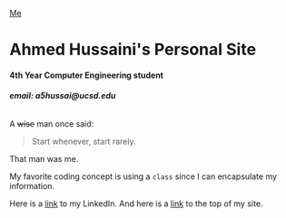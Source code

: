 [Me](\Users\ahmed\Desktop\ucsdid1 (2))

# Ahmed Hussaini's Personal Site
#### 4th Year **Computer Engineering** student
###### **email: _a5hussai@ucsd.edu_**

A ~~wise~~ man once said: 
> Start whenever, start rarely.

That man was me. 

My favorite coding concept is using a `class` since I can encapsulate my information. 

Here is a [link](https://www.linkedin.com/in/ah-2019/) to my LinkedIn. And here is a [link](#ahmed-hussainis-personal-site) to the top of my site. 
